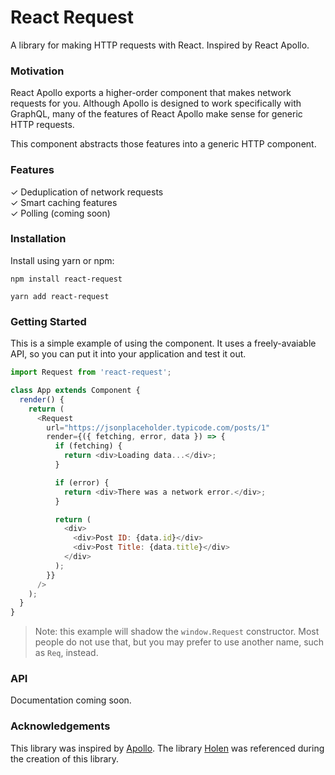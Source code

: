 # React Request

A library for making HTTP requests with React. Inspired by React Apollo.

### Motivation

React Apollo exports a higher-order component that makes network requests for
you. Although Apollo is designed to work specifically with GraphQL, many of the
features of React Apollo make sense for generic HTTP requests.

This component abstracts those features into a generic HTTP component.

### Features

✓ Deduplication of network requests  
✓ Smart caching features  
✓ Polling (coming soon)

### Installation

Install using yarn or npm:

```
npm install react-request

yarn add react-request
```

### Getting Started

This is a simple example of using the component. It uses
a freely-avaiable API, so you can put it into your application
and test it out.

```js
import Request from 'react-request';

class App extends Component {
  render() {
    return (
      <Request
        url="https://jsonplaceholder.typicode.com/posts/1"
        render={({ fetching, error, data }) => {
          if (fetching) {
            return <div>Loading data...</div>;
          }

          if (error) {
            return <div>There was a network error.</div>;
          }

          return (
            <div>
              <div>Post ID: {data.id}</div>
              <div>Post Title: {data.title}</div>
            </div>
          );
        }}
      />
    );
  }
}
```

> Note: this example will shadow the `window.Request` constructor. Most people
> do not use that, but you may prefer to use another name, such as `Req`, instead.

### API

Documentation coming soon.

### Acknowledgements

This library was inspired by [Apollo](https://www.apollographql.com). The
library [Holen](https://github.com/tkh44/holen) was referenced during the
creation of this library.
